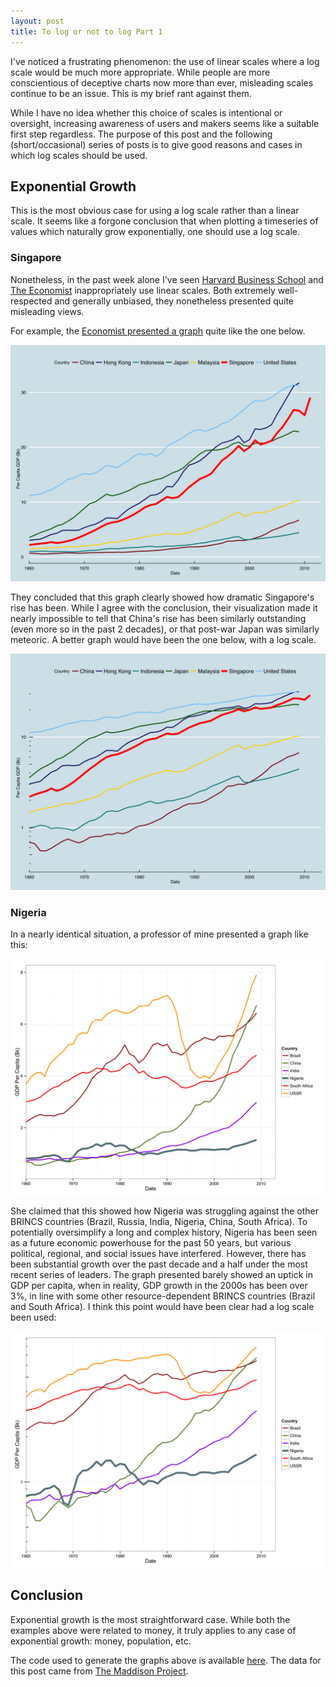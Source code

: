 ```yaml
---
layout: post
title: To log or not to log Part 1
---
```


I've noticed a frustrating phenomenon: the use of linear scales where a log scale would be much more appropriate. While people are more conscientious of deceptive charts now more than ever, misleading scales continue to be an issue. This is my brief rant against them. 

While I have no idea whether this choice of scales is intentional or oversight, increasing awareness of users and makers seems like a suitable first step regardless. The purpose of this post and the following (short/occasional) series of posts is to give good reasons and cases in which log scales should be used.

## Exponential Growth
This is the most obvious case for using a log scale rather than a linear scale. It seems like a forgone conclusion that when plotting a timeseries of values which naturally grow exponentially, one should use a log scale. 

### Singapore
Nonetheless, in the past week alone I've seen [Harvard Business School](http://www.hbs.edu/faculty/units/bgie/Pages/default.aspx "BGIE Department, where the flaw was found") and [The Economist](http://www.economist.com/) inappropriately use linear scales. Both extremely well-respected and generally unbiased, they nonetheless presented quite misleading views.

For example, the [Economist presented a graph](http://www.economist.com/blogs/graphicdetail/2015/03/lee-kuan-yews-singapore "Lee Kuan Yew's Singapore") quite like the one below.

![Plot of GDP per Capita](/assets/gdp_linear.png) 

They concluded that this graph clearly showed how dramatic Singapore's rise has been. While I agree with the conclusion, their visualization made it nearly impossible to tell that China's rise has been similarly outstanding (even more so in the past 2 decades), or that post-war Japan was similarly meteoric. A better graph would have been the one below, with a log scale. 

![Plot of GDP per Capita with a Log Scale](/assets/gdp_log.png)

### Nigeria
In a nearly identical situation, a professor of mine presented a graph like this:

![Plot of GDP per Capita of Nigeria](/assets/gdp_nigeria_linear.png)

She claimed that this showed how Nigeria was struggling against the other BRINCS countries (Brazil, Russia, India, Nigeria, China, South Africa). To potentially oversimplify a long and complex history, Nigeria has been seen as a future economic powerhouse for the past 50 years, but various political, regional, and social issues have interfered. However, there has been substantial growth over the past decade and a half under the most recent series of leaders. The graph presented barely showed an uptick in GDP per capita, when in reality, GDP growth in the 2000s has been over 3%, in line with some other resource-dependent BRINCS countries (Brazil and South Africa). I think this point would have been clear had a log scale been used:

![Plot of GDP per Capita of Nigeria](/assets/gdp_nigeria_log.png)

## Conclusion
Exponential growth is the most straightforward case. While both the examples above were related to money, it truly applies to any case of exponential growth: money, population, etc. 

The code used to generate the graphs above is available [here](/assets/log_scales_1.R). The data for this post came from [The Maddison Project](http://www.ggdc.net/maddison/maddison-project/home.htm).